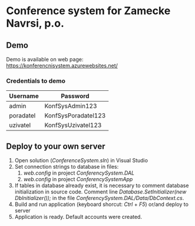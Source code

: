 # Conference system for Zamecke Navrsi, p.o.

## Demo

Demo is available on web page: https://konferencnisystem.azurewebsites.net/

### Credentials to demo

Username  | Password
--------- | --------------------
admin     | KonfSysAdmin123
poradatel | KonfSysPoradatel123
uzivatel  | KonfSysUzivatel123

## Deploy to your own server

1. Open solution (_ConferenceSystem.sln_) in Visual Studio
2. Set connection strings to database in files:
	1. _web.config_ in project _ConferencySystem.DAL_
	2. _web.config_ in project _ConferencySystemApp_
3. If tables in database already exist, it is necessary to comment database initialization in source code.
Comment line _Database.SetInitializer(new DbInitializer());_ in the file _ConferencySystem.DAL/Data/DbContext.cs_.
4. Build and run application (keyboard shorcut: _Ctrl_ + _F5_) or/and deploy to server
5. Application is ready. Default accounts were created.